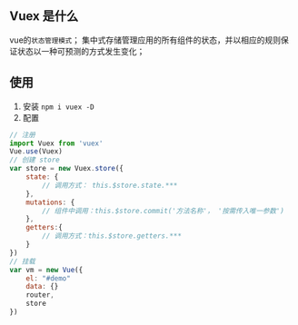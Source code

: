 ## Vuex 是什么

vue的`状态管理模式`；
集中式存储管理应用的所有组件的状态，并以相应的规则保证状态以一种可预测的方式发生变化；

## 使用

1. 安装
` npm i vuex -D `
2. 配置
```js
// 注册
import Vuex from 'vuex'
Vue.use(Vuex)
// 创建 store
var store = new Vuex.store({
	state: {
		// 调用方式： this.$store.state.***
	},
	mutations: {
		// 组件中调用：this.$store.commit('方法名称'， '按需传入唯一参数')
	},
	getters:{
		// 调用方式：this.$store.getters.***
	}
})
// 挂载
var vm = new Vue({
	el: "#demo"
	data: {}
	router,
	store
})
```
